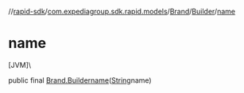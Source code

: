 //[rapid-sdk](../../../../index.md)/[com.expediagroup.sdk.rapid.models](../../index.md)/[Brand](../index.md)/[Builder](index.md)/[name](name.md)

# name

[JVM]\

public final [Brand.Builder](index.md)[name](name.md)([String](https://docs.oracle.com/javase/8/docs/api/java/lang/String.html)name)
